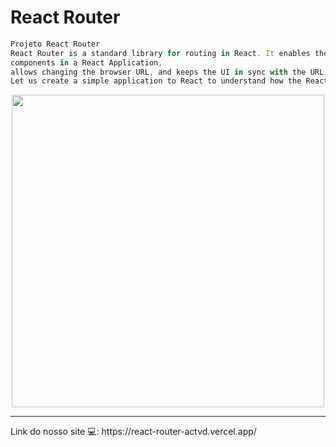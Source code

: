 <h1>React Router</h1>

```js
Projeto React Router
React Router is a standard library for routing in React. It enables the navigation among views of various
components in a React Application,
allows changing the browser URL, and keeps the UI in sync with the URL.
Let us create a simple application to React to understand how the React Router works.
```

<div align="center">
<img src="https://reactrouter.com/_docs/tutorial/15.webp" width=500px aline-itens=center>
</div>

<hr>
<div>
Link do nosso site 💻: https://react-router-actvd.vercel.app/
</div>
